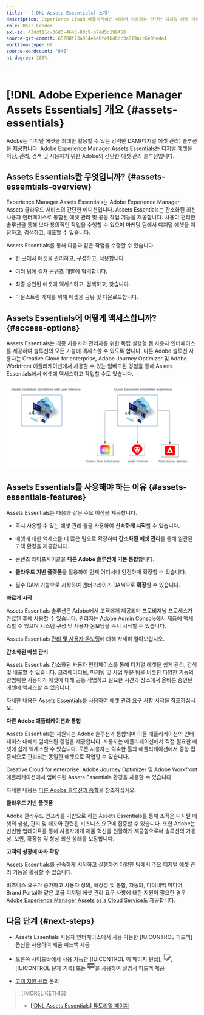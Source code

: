 ```yaml
---
title: ' [!DNL Assets Essentials] 소개'
description: Experience Cloud 애플리케이션 내에서 작동하는 간단한 디지털 에셋 관리 툴인 Experience Manager Assets Essentials를 통해 에셋을 관리하십시오.
role: User,Leader
exl-id: 43ddf11c-36d3-4643-80c9-b7dd5d199450
source-git-commit: 65200f73a954e4ebf4fbd6dc3a819acc6e0beda4
workflow-type: ht
source-wordcount: '640'
ht-degree: 100%

---
```


# [!DNL Adobe Experience Manager Assets Essentials] 개요 {#assets-essentials}

<!-- TBD: Update this banner to remove Beta label. 
![Banner image for beta docs](assets/do-not-localize/banner-image-beta-docs.png)

-->

Adobe는 디지털 에셋을 최대한 활용할 수 있는 강력한 DAM(디지털 에셋 관리) 솔루션을 제공합니다. Adobe Experience Manager Assets Essentials는 디지털 에셋을 저장, 관리, 검색 및 사용하기 위한 Adobe의 간단한 에셋 관리 솔루션입니다.

## Assets Essentials란 무엇입니까? {#assets-essemtials-overview}

Experience Manager Assets Essentials는 Adobe Experience Manager Assets 클라우드 서비스의 간단한 에디션입니다. Assets Essentials는 간소화된 최신 사용자 인터페이스로 통합된 에셋 관리 및 공동 작업 기능을 제공합니다. 사용이 편리한 솔루션을 통해 보다 창의적인 작업을 수행할 수 있으며 마케팅 팀에서 디지털 에셋을 저장하고, 검색하고, 배포할 수 있습니다.

Assets Essentials를 통해 다음과 같은 작업을 수행할 수 있습니다.

* 한 곳에서 에셋을 관리하고, 구성하고, 적용합니다.

* 여러 팀에 걸쳐 콘텐츠 개발에 협력합니다.

* 최종 승인된 에셋에 액세스하고, 검색하고, 찾습니다.

* 다운스트림 게재를 위해 에셋을 공유 및 다운로드합니다.

## Assets Essentials에 어떻게 액세스합니까? {#access-options}

Assets Essentials는 최종 사용자와 관리자를 위한 독립 실행형 웹 사용자 인터페이스를 제공하여 솔루션의 모든 기능에 액세스할 수 있도록 합니다. 다른 Adobe 솔루션 사용자는 Creative Cloud for enterprise, Adobe Journey Optimizer 및 Adobe Workfront 애플리케이션에서 사용할 수 있는 임베드된 경험을 통해 Assets Essentials에서 에셋에 액세스하고 작업할 수도 있습니다.

![다른 솔루션과 통합](assets/assets-essentials-integration.svg)

## Assets Essentials를 사용해야 하는 이유 {#assets-essentials-features}

Assets Essentials는 다음과 같은 주요 이점을 제공합니다.

* 즉시 사용할 수 있는 에셋 관리 툴을 사용하여 **신속하게 시작**&#x200B;할 수 있습니다.

* 에셋에 대한 액세스를 더 많은 팀으로 확장하여 **간소화된 에셋 관리**&#x200B;를 통해 일관된 고객 환경을 제공합니다.

* 콘텐츠 라이프사이클을 **다른 Adobe 솔루션에 기본 통합**&#x200B;합니다.

* **클라우드 기반 플랫폼**&#x200B;을 활용하여 언제 어디서나 안전하게 확장할 수 있습니다.

* 필수 DAM 기능으로 시작하여 엔터프라이즈 DAM으로 **확장**&#x200B;할 수 있습니다.

**빠르게 시작**

Assets Essentials 솔루션은 Adobe에서 고객에게 제공되며 프로비저닝 프로세스가 완료된 후에 사용할 수 있습니다. 관리자는 Adobe Admin Console에서 제품에 액세스할 수 있으며 시스템 구성 및 사용자 온보딩을 즉시 시작할 수 있습니다.

Assets Essentials [관리 및 사용자 온보딩](deploy-administer.md)에 대해 자세히 알아보십시오.

**간소화된 에셋 관리**

Assets Essentials 간소화된 사용자 인터페이스를 통해 디지털 에셋을 쉽게 관리, 검색 및 배포할 수 있습니다. 크리에이티브, 마케팅 및 사업 부문 팀을 비롯한 다양한 기능의 광범위한 사용자가 에셋에 대해 공동 작업하고 필요한 시간과 장소에서 올바른 승인된 에셋에 액세스할 수 있습니다.

자세한 내용은 [Assets Essentials를 사용하여 에셋 관리 요구 사항 시작](get-started.md)을 참조하십시오.

**다른 Adobe 애플리케이션과 통합**

Assets Essentials는 지원되는 Adobe 솔루션과 통합되며 이들 애플리케이션의 인터페이스 내에서 임베드된 경험을 제공합니다. 사용자는 애플리케이션에서 직접 필요한 에셋에 쉽게 액세스할 수 있습니다. 모든 사용자는 익숙한 툴과 애플리케이션에서 중앙 집중식으로 관리되는 동일한 에셋으로 작업할 수 있습니다.

Creative Cloud for enterprise, Adobe Journey Optimizer 및 Adobe Workfront 애플리케이션에서 임베드된 Assets Essentials 환경을 사용할 수 있습니다.

자세한 내용은 [다른 Adobe 솔루션과 통합](integration.md)을 참조하십시오.

**클라우드 기반 플랫폼**

Adobe 클라우드 인프라를 기반으로 하는 Assets Essentials를 통해 조직은 디지털 에셋의 생성, 관리 및 배포와 관련된 비즈니스 요구에 집중할 수 있습니다. 또한 Adobe는 빈번한 업데이트를 통해 사용자에게 제품 혁신을 원활하게 제공함으로써 솔루션의 가용성, 보안, 확장성 및 항상 최신 상태를 보장합니다.

**고객의 성장에 따라 확장**

Assets Essentials를 신속하게 시작하고 실행하여 다양한 팀에서 주요 디지털 에셋 관리 기능을 활용할 수 있습니다.

비즈니스 요구가 증가하고 사용자 정의, 확장성 및 통합, 자동화, 다이내믹 미디어, Brand Portal과 같은 고급 디지털 에셋 관리 요구 사항에 대한 지원이 필요한 경우 [Adobe Experience Manager Assets as a Cloud Service](https://experienceleague.adobe.com/docs/experience-manager-cloud-service/content/assets/home.html?lang=kr)도 제공합니다.


## 다음 단계 {#next-steps}

* Assets Essentials 사용자 인터페이스에서 사용 가능한 [!UICONTROL 피드백] 옵션을 사용하여 제품 피드백 제공

* 오른쪽 사이드바에서 사용 가능한 [!UICONTROL 이 페이지 편집], ![페이지 편집](assets/do-not-localize/edit-page.png), [!UICONTROL 문제 기록] 또는 ![GitHub 문제 생성](assets/do-not-localize/github-issue.png)을 사용하여 설명서 피드백 제공

* [고객 지원 센터](https://experienceleague.adobe.com/?support-solution=General#support) 문의


>[!MORELIKETHIS]
>
>* [[!DNL Assets Essentials] 튜토리얼 페이지](https://experienceleague.adobe.com/docs/experience-manager-learn/assets-essentials/overview.html?lang=kr)
